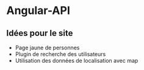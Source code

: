 # Angular-API


## Idées pour le site

- Page jaune de personnes
- Plugin de recherche des utilisateurs
- Utilisation des données de localisation avec map

